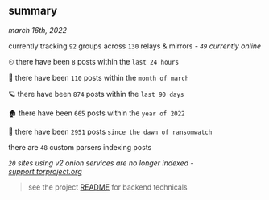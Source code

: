 
## summary
_march 16th, 2022_

currently tracking `92` groups across `130` relays & mirrors - _`49` currently online_

⏲ there have been `8` posts within the `last 24 hours`

🦈 there have been `110` posts within the `month of march`

🪐 there have been `874` posts within the `last 90 days`

🏚 there have been `665` posts within the `year of 2022`

🦕 there have been `2951` posts `since the dawn of ransomwatch`

there are `48` custom parsers indexing posts

_`20` sites using v2 onion services are no longer indexed - [support.torproject.org](https://support.torproject.org/onionservices/v2-deprecation/)_

> see the project [README](https://github.com/thetanz/ransomwatch#ransomwatch--) for backend technicals
